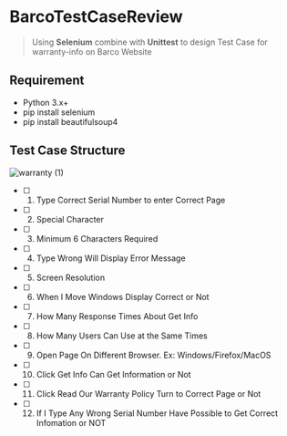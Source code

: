 # BarcoTestCaseReview

> Using **Selenium** combine with **Unittest** to design Test Case for warranty-info on Barco Website


## Requirement
* Python 3.x+
* pip install selenium
* pip install beautifulsoup4

## Test Case Structure
![warranty (1)](https://user-images.githubusercontent.com/61812113/126738730-46be7845-1971-4bb8-90b1-2af802ab6e23.jpg)

- [ ] 1. Type Correct Serial Number to enter Correct Page
- [ ] 2. Special Character
- [ ] 3. Minimum 6 Characters Required
- [ ] 4. Type Wrong Will Display Error Message
- [ ] 5. Screen Resolution
- [ ] 6. When I Move Windows Display Correct or Not
- [ ] 7. How Many Response Times About Get Info
- [ ] 8. How Many Users Can Use at the Same Times
- [ ] 9. Open Page On Different Browser. Ex: Windows/Firefox/MacOS
- [ ] 10. Click Get Info Can Get Information or Not
- [ ] 11. Click Read Our Warranty Policy Turn to Correct Page or Not
- [ ] 12. If I Type Any Wrong Serial Number Have Possible to Get Correct Infomation or NOT 

